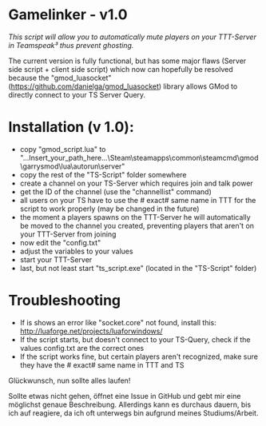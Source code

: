 # Gamelinker - v1.0

*This script will allow you to automatically mute players on your TTT-Server in Teamspeak³ thus prevent ghosting.*

The current version is fully functional, but has some major flaws (Server side script + client side script) which now can hopefully be resolved because the "gmod_luasocket" (https://github.com/danielga/gmod_luasocket) library allows GMod to directly connect to your TS Server Query.

# Installation (v 1.0):

* copy "gmod_script.lua" to "...Insert_your_path_here...\Steam\steamapps\common\steamcmd\gmod\garrysmod\lua\autorun\server"
* copy the rest of the "TS-Script" folder somewhere
* create a channel on your TS-Server which requires join and talk power
* get the ID of the channel (use the "channellist" command)
* all users on your TS have to use the # exact# same name in TTT for the script to work properly (may be changed in the future)
* the moment a players spawns on the TTT-Server he will automatically be moved to the channel you created, preventing players that aren't on your TTT-Server from joining
* now edit the "config.txt"
* adjust the variables to your values
* start your TTT-Server
* last, but not least start "ts_script.exe" (located in the "TS-Script" folder)

# Troubleshooting

* If is shows an error like "socket.core" not found, install this: http://luaforge.net/projects/luaforwindows/
* If the script starts, but doesn't connect to your TS-Query, check if the values config.txt are the correct ones
* If the script works fine, but certain players aren't recognized, make sure they have the # exact# same name in TTT and TS


Glückwunsch, nun sollte alles laufen!

Sollte etwas nicht gehen, öffnet eine Issue in GitHub und gebt mir eine möglichst genaue Beschreibung.
Allerdings kann es durchaus dauern, bis ich auf reagiere, da ich oft unterwegs bin aufgrund meines Studiums/Arbeit.
